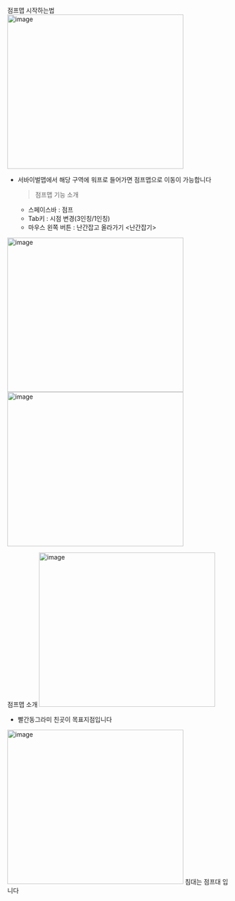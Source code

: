 점프맵 시작하는법 
<img width="400" height="350" alt="image" src="https://github.com/user-attachments/assets/2ac0cbe3-eb81-4987-b490-345ab614a6a3" />

- 서바이벌맵에서 해당 구역에 워프로 들어가면 점프맵으로 이동이 가능합니다

  >점프맵 기능 소개
  - 스페이스바 : 점프
  - Tab키 : 시점 변경(3인칭/1인칭)
  - 마우스 왼쪽 버튼 : 난간잡고 올라가기
  <난간잡기>
<img width="400" height="350" alt="image" src="https://github.com/user-attachments/assets/d8ff4587-d712-40eb-8e69-daae7a9f90ee" />
<img width="400" height="350" alt="image" src="https://github.com/user-attachments/assets/15bc3ae4-e64b-4b66-8845-0b51165617fb" />

  점프맵 소개
<img width="400" height="350" alt="image" src="https://github.com/user-attachments/assets/79f43b13-ac49-4aa9-8ae8-479140caea09" />
- 빨간동그라미 친곳이 목표지점입니다

<img width="400" height="350" alt="image" src="https://github.com/user-attachments/assets/f767df6d-7f32-4a3b-bdc9-df8d8a7a1654" />
침대는 점프대 입니다
